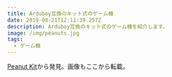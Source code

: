 ```yaml
---
title: Arduboy互換のキット式のゲーム機
date: 2019-08-21T12:11:39.257Z
description: Arduboy互換のキット式のゲーム機を紹介します。
image: /img/peanuts.jpg
tags:
  - ゲーム機
---
```

[Peanut Kit](https://www.tindie.com/products/Ampersand/peanut-kit/)から発見。画像もここから転載。
